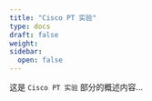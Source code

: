 ```yaml
---
title: "Cisco PT 实验"
type: docs
draft: false
weight: 
sidebar:
  open: false
---
```


这是 `Cisco PT 实验` 部分的概述内容...